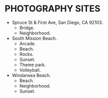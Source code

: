 # PHOTOGRAPHY SITES

- Spruce St & First Ave, San Diego, CA 92103.
  - Bridge.
  - Neighborhood.
- South Mission Beach.
  - Arcade.
  - Beach.
  - Rocks.
  - Sunset.
  - Theme park.
  - Volleyball.
- Windansea Beach.
  - Beach.
  - Neighborhood.
  - Sunset.
